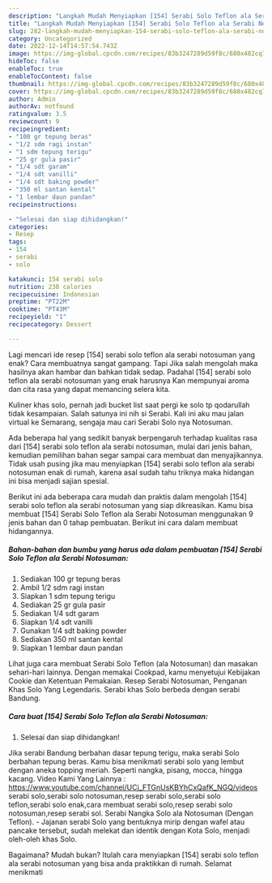 ```yaml
---
description: "Langkah Mudah Menyiapkan [154] Serabi Solo Teflon ala Serabi Notosuman yang Lezat Sekali}"
title: "Langkah Mudah Menyiapkan [154] Serabi Solo Teflon ala Serabi Notosuman yang Lezat Sekali}"
slug: 282-langkah-mudah-menyiapkan-154-serabi-solo-teflon-ala-serabi-notosuman-yang-lezat-sekali
category: Uncategorized
date: 2022-12-14T14:57:54.743Z
image: https://img-global.cpcdn.com/recipes/83b3247289d59f8c/680x482cq70/154-serabi-solo-teflon-ala-serabi-notosuman-foto-resep-utama.jpg
hideToc: false
enableToc: true
enableTocContent: false
thumbnail: https://img-global.cpcdn.com/recipes/83b3247289d59f8c/680x482cq70/154-serabi-solo-teflon-ala-serabi-notosuman-foto-resep-utama.jpg
cover: https://img-global.cpcdn.com/recipes/83b3247289d59f8c/680x482cq70/154-serabi-solo-teflon-ala-serabi-notosuman-foto-resep-utama.jpg
author: Admin
authorAv: notfound
ratingvalue: 3.5
reviewcount: 9
recipeingredient:
- "100 gr tepung beras"
- "1/2 sdm ragi instan"
- "1 sdm tepung terigu"
- "25 gr gula pasir"
- "1/4 sdt garam"
- "1/4 sdt vanilli"
- "1/4 sdt baking powder"
- "350 ml santan kental"
- "1 lembar daun pandan"
recipeinstructions:

- "Selesai dan siap dihidangkan!"
categories:
- Resep
tags:
- 154
- serabi
- solo

katakunci: 154 serabi solo 
nutrition: 238 calories
recipecuisine: Indonesian
preptime: "PT22M"
cooktime: "PT43M"
recipeyield: "1"
recipecategory: Dessert

---
```



Lagi mencari ide resep [154] serabi solo teflon ala serabi notosuman yang enak? Cara membuatnya sangat gampang. Tapi Jika salah mengolah maka hasilnya akan hambar dan bahkan tidak sedap. Padahal [154] serabi solo teflon ala serabi notosuman yang enak harusnya Kan mempunyai aroma dan cita rasa yang dapat memancing selera kita.


Kuliner khas solo, pernah jadi bucket list saat pergi ke solo tp qodarullah tidak kesampaian. Salah satunya ini nih si Serabi. Kali ini aku mau jalan virtual ke Semarang, sengaja mau cari Serabi Solo nya Notosuman.

Ada beberapa hal yang sedikit banyak berpengaruh terhadap kualitas rasa dari [154] serabi solo teflon ala serabi notosuman, mulai dari jenis bahan, kemudian pemilihan bahan segar sampai cara membuat dan menyajikannya. Tidak usah pusing jika mau menyiapkan [154] serabi solo teflon ala serabi notosuman enak di rumah, karena asal sudah tahu triknya maka hidangan ini bisa menjadi sajian spesial.


Berikut ini ada beberapa cara mudah dan praktis dalam mengolah [154] serabi solo teflon ala serabi notosuman yang siap dikreasikan. Kamu bisa membuat [154] Serabi Solo Teflon ala Serabi Notosuman menggunakan 9 jenis bahan dan 0 tahap pembuatan. Berikut ini cara dalam membuat hidangannya.

<!--inarticleads1-->

##### Bahan-bahan dan bumbu yang harus ada dalam pembuatan [154] Serabi Solo Teflon ala Serabi Notosuman:

1. Sediakan 100 gr tepung beras
1. Ambil 1/2 sdm ragi instan
1. Siapkan 1 sdm tepung terigu
1. Sediakan 25 gr gula pasir
1. Sediakan 1/4 sdt garam
1. Siapkan 1/4 sdt vanilli
1. Gunakan 1/4 sdt baking powder
1. Sediakan 350 ml santan kental
1. Siapkan 1 lembar daun pandan


Lihat juga cara membuat Serabi Solo Teflon (ala Notosuman) dan masakan sehari-hari lainnya. Dengan memakai Cookpad, kamu menyetujui Kebijakan Cookie dan Ketentuan Pemakaian. Resep Serabi Notosuman, Penganan Khas Solo Yang Legendaris. Serabi khas Solo berbeda dengan serabi Bandung. 

<!--inarticleads2-->

##### Cara buat [154] Serabi Solo Teflon ala Serabi Notosuman:


1. Selesai dan siap dihidangkan!

Jika serabi Bandung berbahan dasar tepung terigu, maka serabi Solo berbahan tepung beras. Kamu bisa menikmati serabi solo yang lembut dengan aneka topping meriah. Seperti nangka, pisang, mocca, hingga kacang. Video Kami Yang Lainnya : https://www.youtube.com/channel/UCj_FTGnUsKBYhCxQafK_NGQ/videos serabi solo,serabi solo notosuman,resep serabi solo,serabi solo teflon,serabi solo enak,cara membuat serabi solo,resep serabi solo notosuman,resep serabi sol. Serabi Nangka Solo ala Notosuman (Dengan Teflon). - Jajanan serabi Solo yang bentuknya mirip dengan wafel atau pancake tersebut, sudah melekat dan identik dengan Kota Solo, menjadi oleh-oleh khas Solo. 

Bagaimana? Mudah bukan? Itulah cara menyiapkan [154] serabi solo teflon ala serabi notosuman yang bisa anda praktikkan di rumah. Selamat menikmati
